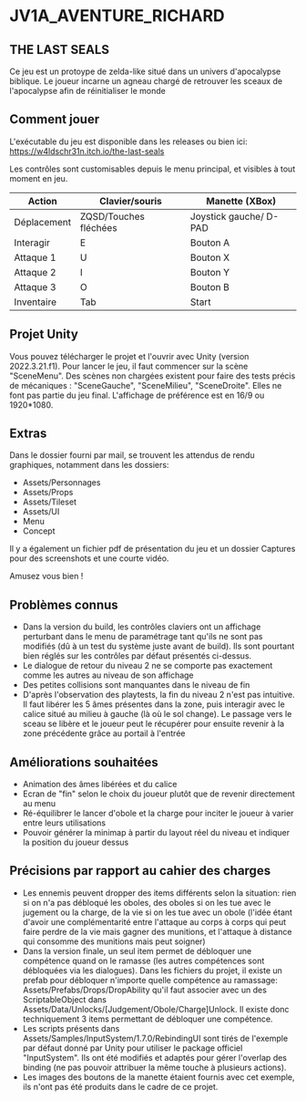 # JV1A_AVENTURE_RICHARD

## THE LAST SEALS ##

Ce jeu est un protoype de zelda-like situé dans un univers d'apocalypse biblique. Le joueur incarne un agneau chargé de retrouver les sceaux de l'apocalypse afin de réinitialiser le monde

## Comment jouer ##

L'exécutable du jeu est disponible dans les releases ou bien ici: https://w4ldschr31n.itch.io/the-last-seals

Les contrôles sont customisables depuis le menu principal, et visibles à tout moment en jeu.

| Action      | Clavier/souris        | Manette (XBox)         |
|-------------|-----------------------|------------------------|
| Déplacement | ZQSD/Touches fléchées | Joystick gauche/ D-PAD |
| Interagir   | E                     | Bouton A               |
| Attaque 1   | U                     | Bouton X               |
| Attaque 2   | I                     | Bouton Y               |
| Attaque 3   | O                     | Bouton B               |
| Inventaire  | Tab                   | Start                  |

## Projet Unity ##
Vous pouvez télécharger le projet et l'ouvrir avec Unity (version 2022.3.21.f1). Pour lancer le jeu, il faut commencer sur la scène "SceneMenu".
Des scènes non chargées existent pour faire des tests précis de mécaniques : "SceneGauche", "SceneMilieu", "SceneDroite". Elles ne font pas partie du jeu final.
L'affichage de préférence est en 16/9 ou 1920*1080.

## Extras ##
Dans le dossier fourni par mail, se trouvent les attendus de rendu graphiques, notamment dans les dossiers:
- Assets/Personnages
- Assets/Props
- Assets/Tileset
- Assets/UI
- Menu
- Concept

Il y a également un fichier pdf de présentation du jeu et un dossier Captures pour des screenshots et une courte vidéo.

Amusez vous bien !


## Problèmes connus
- Dans la version du build, les contrôles claviers ont un affichage perturbant dans le menu de paramétrage tant qu'ils ne sont pas modifiés (dû à un test du système juste avant de build). Ils sont pourtant bien réglés sur les contrôles par défaut présentés ci-dessus.
- Le dialogue de retour du niveau 2 ne se comporte pas exactement comme les autres au niveau de son affichage
- Des petites collisions sont manquantes dans le niveau de fin
- D'après l'observation des playtests, la fin du niveau 2 n'est pas intuitive. Il faut libérer les 5 âmes présentes dans la zone, puis interagir avec le calice situé au milieu à gauche (là où le sol change). Le passage vers le sceau se libère et le joueur peut le récupérer pour ensuite revenir à la zone précédente grâce au portail à l'entrée

## Améliorations souhaitées
- Animation des âmes libérées et du calice
- Ecran de "fin" selon le choix du joueur plutôt que de revenir directement au menu
- Ré-équilibrer le lancer d'obole et la charge pour inciter le joueur à varier entre leurs utilisations
- Pouvoir générer la minimap à partir du layout réel du niveau et indiquer la position du joueur dessus

## Précisions par rapport au cahier des charges
- Les ennemis peuvent dropper des items différents selon la situation: rien si on n'a pas débloqué les oboles, des oboles si on les tue avec le jugement ou la charge, de la vie si on les tue avec un obole (l'idée étant d'avoir une complémentarité entre l'attaque au corps à corps qui peut faire perdre de la vie mais gagner des munitions, et l'attaque à distance qui consomme des munitions mais peut soigner)
- Dans la version finale, un seul item permet de débloquer une compétence quand on le ramasse (les autres compétences sont débloquées via les dialogues). Dans les fichiers du projet, il existe un prefab pour débloquer n'importe quelle compétence au ramassage: Assets/Prefabs/Drops/DropAbility qu'il faut associer avec un des ScriptableObject dans Assets/Data/Unlocks/\[Judgement/Obole/Charge\]Unlock. Il existe donc techniquement 3 items permettant de débloquer une compétence.
- Les scripts présents dans Assets/Samples/InputSystem/1.7.0/RebindingUI sont tirés de l'exemple par défaut donné par Unity pour utiliser le package officiel "InputSystem". Ils ont été modifiés et adaptés pour gérer l'overlap des binding (ne pas pouvoir attribuer la même touche à plusieurs actions).
- Les images des boutons de la manette étaient fournis avec cet exemple, ils n'ont pas été produits dans le cadre de ce projet.
